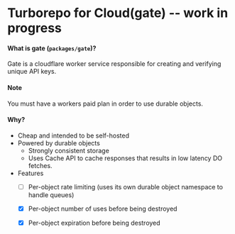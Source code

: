 # Turborepo for Cloud(gate) -- work in progress

#### What is gate (`packages/gate`)?
Gate is a cloudflare worker service responsible for creating and verifying unique API keys.

#### Note
You must have a workers paid plan in order to use durable objects.

#### Why?
- Cheap and intended to be self-hosted
- Powered by durable objects
  - Strongly consistent storage
  - Uses Cache API to cache responses that results in low latency DO fetches.
- Features
  - [ ] Per-object rate limiting (uses its own durable object namespace to handle queues)
  - [x] Per-object number of uses before being destroyed
  - [x] Per-object expiration before being destroyed

